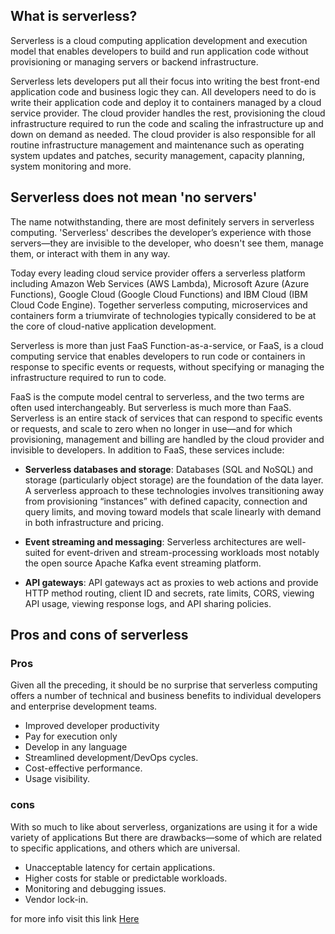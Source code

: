 ## What is serverless?
Serverless is a cloud computing application development and execution model that enables developers to build and
run application code without provisioning or managing servers or backend infrastructure.

Serverless lets developers put all their focus into writing the best front-end application code and business 
logic they can. All developers need to do is write their application code and deploy it to containers 
managed by a cloud service provider. The cloud provider handles the rest, provisioning the cloud infrastructure 
required to run the code and scaling the infrastructure up and down on demand as needed. 
The cloud provider is also responsible for all routine infrastructure management and maintenance such as operating 
system updates and patches, security management, capacity planning, system monitoring and more.

## Serverless does not mean 'no servers'
The name notwithstanding, there are most definitely servers in serverless computing. 
'Serverless' describes the developer’s experience with those servers—they are invisible to the developer, 
who doesn't see them, manage them, or interact with them in any way.

Today every leading cloud service provider offers a serverless platform including Amazon Web Services (AWS Lambda), 
Microsoft Azure (Azure Functions), Google Cloud (Google Cloud Functions) and IBM Cloud (IBM Cloud Code Engine). 
Together serverless computing, microservices and containers form a triumvirate of technologies typically considered 
to be at the core of cloud-native application development.

Serverless is more than just FaaS
Function-as-a-service, or FaaS, is a cloud computing service that enables developers to run code or containers in response to specific events or requests, without specifying or managing the infrastructure required to run to code.

FaaS is the compute model central to serverless, and the two terms are often used interchangeably. 
But serverless is much more than FaaS. 
Serverless is an entire stack of services that can respond to specific events or requests, 
and scale to zero when no longer in use—and for which provisioning, management and billing are handled by the cloud 
provider and invisible to developers. In addition to FaaS, these services include:

- **Serverless databases and storage**: Databases (SQL and NoSQL) and storage (particularly object storage) are the foundation of the data layer. A serverless approach to these technologies involves transitioning away from provisioning “instances” with defined capacity, connection and query limits, and moving toward models that scale linearly with demand in both infrastructure and pricing.

- **Event streaming and messaging**: Serverless architectures are well-suited for event-driven and stream-processing workloads most notably the open source Apache Kafka event streaming platform.

- **API gateways**: API gateways act as proxies to web actions and provide HTTP method routing, client ID and secrets, rate limits, CORS, viewing API usage, viewing response logs, and API sharing policies.

## Pros and cons of serverless
### Pros
Given all the preceding, it should be no surprise that serverless computing offers a number of technical 
and business benefits to individual developers and enterprise development teams.

- Improved developer productivity
- Pay for execution only
- Develop in any language
- Streamlined development/DevOps cycles.
- Cost-effective performance.
- Usage visibility. 
### cons
With so much to like about serverless, organizations are using it for a wide variety of applications
But there are drawbacks—some of which are related to specific applications, and others which are universal.

- Unacceptable latency for certain applications.
- Higher costs for stable or predictable workloads.
- Monitoring and debugging issues.
- Vendor lock-in.

for more info visit this link [Here](https://www.ibm.com/cloud/learn/serverless)